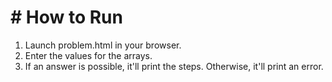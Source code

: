 # # How to Run
1. Launch problem.html in your browser.
2. Enter the values for the arrays. 
3. If an answer is possible, it'll print the steps. Otherwise, it'll print an error.